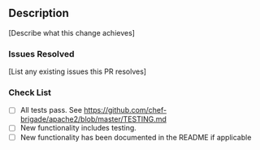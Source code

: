 ## Description

[Describe what this change achieves]

### Issues Resolved

[List any existing issues this PR resolves]

### Check List
- [ ] All tests pass. See https://github.com/chef-brigade/apache2/blob/master/TESTING.md
- [ ] New functionality includes testing.
- [ ] New functionality has been documented in the README if applicable

